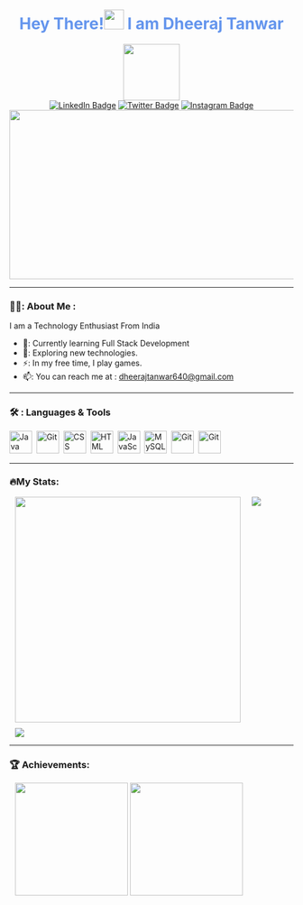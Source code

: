 <h1 align="center" style="color:Cornflowerblue">Hey There!<img src="https://media.giphy.com/media/3ohhwMDyS6rv3sB8yI/giphy.gif" width="35px" /> I am Dheeraj Tanwar</h1>
<div id="header" align="center">
  <img src="https://media.giphy.com/media/VGcVZyreAU2UewDI81/giphy.gif" width="100" />
</div>
<div id="badges" align = "center">
  <a href="https://www.linkedin.com/in/dheeraj-tanwar/" target="_blank"><img src="https://img.shields.io/badge/LinkedIn-blue?style=for-the-badge&logo=linkedin&logoColor=white" alt="LinkedIn Badge" /></a>
  <a href="https://x.com/Dheeraj19723494?t=wRAJnzBbrgAlakaVnA5ryg&s=09" target="_blank"><img src="https://img.shields.io/badge/Twitter-blue?style=for-the-badge&logo=X&logoColor=black" alt="Twitter Badge" /></a>
  <a href="https://www.instagram.com/tanwardheeraj49/" target="_blank"><img src="https://img.shields.io/badge/Instagram-red?style=for-the-badge&logo=instagram&logoColor=white" alt="Instagram Badge" /></a>
</div>
<div id="badges" align = "center"><img src="https://komarev.com/ghpvc/?username=DheerajTanwar-11&style=for-the-badge&color=blue" alt="" /></div>
<div align = "center"><img src="https://media.giphy.com/media/v1.Y2lkPTc5MGI3NjExbThrazRyZ2EwazhhanoxZWNlOWxsbG5nc294ejFvbHpscWI0aGI2cyZlcD12MV9pbnRlcm5hbF9naWZfYnlfaWQmY3Q9Zw/dWesBcTLavkZuG35MI/giphy.gif" width="600" height="300" /></div>

---
### 👨‍💻: About Me :
I am a Technology Enthusiast From India
- 🔭: Currently learning Full Stack Development
- 🌱: Exploring new technologies.
- ⚡: In my free time, I play games.
- 📫: You can reach me at : [dheerajtanwar640@gmail.com](mailto:dheerajtanwar640@gmail.com)

---
### 🛠️ : Languages & Tools
<div>
  <img src="https://profilinator.rishav.dev/skills-assets/java-original-wordmark.svg" title="Java" alt="Java" width="40" height="40"/>&nbsp;
  <img src="https://profilinator.rishav.dev/skills-assets/python-original.svg" title="Git" **alt="Git" width="40" height="40"/>&nbsp;
  <img src="https://profilinator.rishav.dev/skills-assets/css3-original-wordmark.svg"  title="CSS3" alt="CSS" width="40" height="40"/>&nbsp;
  <img src="https://profilinator.rishav.dev/skills-assets/html5-original-wordmark.svg" title="HTML5" alt="HTML" width="40" height="40"/>&nbsp;
  <img src="https://profilinator.rishav.dev/skills-assets/javascript-original.svg" title="JavaScript" alt="JavaScript" width="40" height="40"/>&nbsp;
  <img src="https://profilinator.rishav.dev/skills-assets/mysql-original-wordmark.svg" title="MySQL"  alt="MySQL" width="40" height="40"/>&nbsp;
  <img src="https://profilinator.rishav.dev/skills-assets/git-scm-icon.svg" title="Git" **alt="Git" width="40" height="40"/>&nbsp;
  <img src="https://profilinator.rishav.dev/skills-assets/figma-icon.svg" title="Git" **alt="Git" width="40" height="40"/>&nbsp
</div>

---
### 🔥My Stats:
<div style="display:flex;gap:20px;margin-left:10px">
<img src="https://github-readme-stats.vercel.app/api?username=DheerajTanwar-11&show_icons=true&theme=dark" width=400px  />
<img src="https://github-readme-stats.vercel.app/api/top-langs/?username=DheerajTanwar-11&layout=compact&theme=dark" />
</div>
<div style="margin-top:10px;margin-left:10px">
<img src="https://github-readme-streak-stats.herokuapp.com?user=DheerajTanwar-11&theme=dark&date_format=M%20j%5B%2C%20Y%5D&exclude_days=Sun&card_width=500)" />
</div>

---
### 🏆 Achievements:
<div style="margin-left:10px">
<img  src="https://assets.holopin.io/hf2023levels/level1-blue-0-0-0.webp" width = 200 height = 200/>
<img src="https://assets.holopin.io/eyJidWNrZXQiOiJob2xvcGluLWFzc2V0cyIsImtleSI6ImFzc2V0cy9jbG16ZXJwM3EzMDUwMGZsZHZ4d2JwZTdhIiwiZWRpdHMiOnsicm90YXRlIjpudWxsfX0=" width=200 height=200 />
</div>
